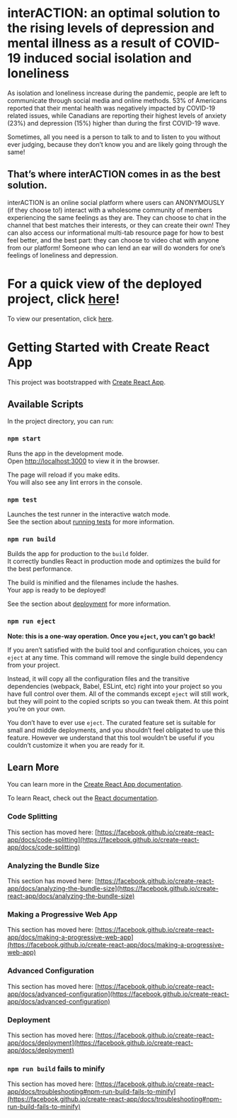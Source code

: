 # interACTION: an optimal solution to the rising levels of depression and mental illness as a result of COVID-19 induced social isolation and loneliness

As isolation and loneliness increase during the pandemic, people are left to communicate through social media and online methods. 53% of Americans reported that their mental health was negatively impacted by COVID-19 related issues, while Canadians are reporting their highest levels of anxiety (23%) and depression (15%) higher than during the first COVID-19 wave.

Sometimes, all you need is a person to talk to and to listen to you without ever judging, because they don’t know you and are likely going through the same! 
## That’s where interACTION comes in as the best solution.

interACTION is an online social platform where users can ANONYMOUSLY (if they choose to!) interact with a wholesome community of members experiencing the same feelings as they are. They can choose to chat in the channel that best matches their interests, or they can create their own! They can also access our informational multi-tab resource page for how to best feel better, and the best part: they can choose to video chat with anyone from our platform! Someone who can lend an ear will do wonders for one’s feelings of loneliness and depression.


# For a quick view of the deployed project, click [here](https://interactivess.web.app)!

To view our presentation, click [here](https://docs.google.com/presentation/d/1vx8Hra_Yjj0-e3353ODy9cHGj9mOgD3iTxr1EXVP-gM/edit#slide=id.gb9b60f1225_0_55).



# Getting Started with Create React App

This project was bootstrapped with [Create React App](https://github.com/facebook/create-react-app).

## Available Scripts

In the project directory, you can run:

### `npm start`

Runs the app in the development mode.\
Open [http://localhost:3000](http://localhost:3000) to view it in the browser.

The page will reload if you make edits.\
You will also see any lint errors in the console.

### `npm test`

Launches the test runner in the interactive watch mode.\
See the section about [running tests](https://facebook.github.io/create-react-app/docs/running-tests) for more information.

### `npm run build`

Builds the app for production to the `build` folder.\
It correctly bundles React in production mode and optimizes the build for the best performance.

The build is minified and the filenames include the hashes.\
Your app is ready to be deployed!

See the section about [deployment](https://facebook.github.io/create-react-app/docs/deployment) for more information.

### `npm run eject`

**Note: this is a one-way operation. Once you `eject`, you can’t go back!**

If you aren’t satisfied with the build tool and configuration choices, you can `eject` at any time. This command will remove the single build dependency from your project.

Instead, it will copy all the configuration files and the transitive dependencies (webpack, Babel, ESLint, etc) right into your project so you have full control over them. All of the commands except `eject` will still work, but they will point to the copied scripts so you can tweak them. At this point you’re on your own.

You don’t have to ever use `eject`. The curated feature set is suitable for small and middle deployments, and you shouldn’t feel obligated to use this feature. However we understand that this tool wouldn’t be useful if you couldn’t customize it when you are ready for it.

## Learn More

You can learn more in the [Create React App documentation](https://facebook.github.io/create-react-app/docs/getting-started).

To learn React, check out the [React documentation](https://reactjs.org/).

### Code Splitting

This section has moved here: [https://facebook.github.io/create-react-app/docs/code-splitting](https://facebook.github.io/create-react-app/docs/code-splitting)

### Analyzing the Bundle Size

This section has moved here: [https://facebook.github.io/create-react-app/docs/analyzing-the-bundle-size](https://facebook.github.io/create-react-app/docs/analyzing-the-bundle-size)

### Making a Progressive Web App

This section has moved here: [https://facebook.github.io/create-react-app/docs/making-a-progressive-web-app](https://facebook.github.io/create-react-app/docs/making-a-progressive-web-app)

### Advanced Configuration

This section has moved here: [https://facebook.github.io/create-react-app/docs/advanced-configuration](https://facebook.github.io/create-react-app/docs/advanced-configuration)

### Deployment

This section has moved here: [https://facebook.github.io/create-react-app/docs/deployment](https://facebook.github.io/create-react-app/docs/deployment)

### `npm run build` fails to minify

This section has moved here: [https://facebook.github.io/create-react-app/docs/troubleshooting#npm-run-build-fails-to-minify](https://facebook.github.io/create-react-app/docs/troubleshooting#npm-run-build-fails-to-minify)
